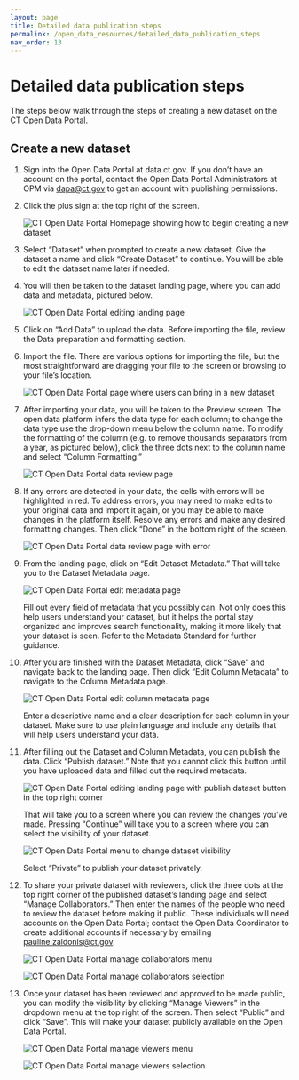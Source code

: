 ```yaml
---
layout: page
title: Detailed data publication steps
permalink: /open_data_resources/detailed_data_publication_steps
nav_order: 13
---
```


# Detailed data publication steps 

The steps below walk through the steps of creating a new dataset on the CT Open Data Portal. 

## Create a new dataset

1.	Sign into the Open Data Portal at data.ct.gov. If you don’t have an account on the portal, contact the Open Data Portal Administrators at OPM via [dapa@ct.gov](mailto:dapa@ct.gov) to get an account with publishing permissions.

2.	Click the plus sign at the top right of the screen. 

    ![CT Open Data Portal Homepage showing how to begin creating a new dataset](../assets/pub_steps_1.png)

3.	Select “Dataset” when prompted to create a new dataset. Give the dataset a name and click “Create Dataset” to continue. You will be able to edit the dataset name later if needed.

4.	 You will then be taken to the dataset landing page, where you can add data and metadata, pictured below.

     ![CT Open Data Portal editing landing page](../assets/pub_steps_2.png)

5.	Click on “Add Data” to upload the data. Before importing the file, review the Data preparation and formatting section.

6.	Import the file. There are various options for importing the file, but the most straightforward are dragging your file to the screen or browsing to your file’s location. 
 
     ![CT Open Data Portal page where users can bring in a new dataset](../assets/pub_steps_3.png)

7.	After importing your data, you will be taken to the Preview screen. The open data platform infers the data type for each column; to change the data type use the drop-down menu below the column name. To modify the formatting of the column (e.g. to remove thousands separators from a year, as pictured below), click the three dots next to the column name and select “Column Formatting.”

     ![CT Open Data Portal data review page](../assets/pub_steps_4.png)

8.	If any errors are detected in your data, the cells with errors will be highlighted in red. To address errors, you may need to make edits to your original data and import it again, or you may be able to make changes in the platform itself. Resolve any errors and make any desired formatting changes. Then click “Done” in the bottom right of the screen. 

     ![CT Open Data Portal data review page with error](../assets/pub_steps_5.png)

9.	From the landing page, click on “Edit Dataset Metadata.” That will take you to the Dataset Metadata page. 

     ![CT Open Data Portal edit metadata page](../assets/pub_steps_6.png)

    Fill out every field of metadata that you possibly can. Not only does this help users understand your dataset, but it helps the portal stay organized and improves search functionality, making it more likely that your dataset is seen. Refer to the Metadata Standard for further guidance. 


10.	After you are finished with the Dataset Metadata, click “Save” and navigate back to the landing page. Then click “Edit Column Metadata” to navigate to the Column Metadata page.

    ![CT Open Data Portal edit column metadata page](../assets/pub_steps_7.png)

    Enter a descriptive name and a clear description for each column in your dataset. Make sure to use plain language and include any details that will help users understand your data. 

11.	After filling out the Dataset and Column Metadata, you can publish the data. Click “Publish dataset.” Note that you cannot click this button until you have uploaded data and filled out the required metadata.

    ![CT Open Data Portal editing landing page with publish dataset button in the top right corner](../assets/pub_steps_8.png)

    That will take you to a screen where you can review the changes you’ve made. Pressing “Continue” will take you to a screen where you can select the visibility of your dataset. 

    ![CT Open Data Portal menu to change dataset visibility](../assets/pub_steps_9.png)

    Select “Private” to publish your dataset privately. 

12.	To share your private dataset with reviewers, click the three dots at the top right corner of the published dataset’s landing page and select “Manage Collaborators.” Then enter the names of the people who need to review the dataset before making it public. These individuals will need accounts on the Open Data Portal; contact the Open Data Coordinator to create additional accounts if necessary by emailing [pauline.zaldonis@ct.gov](mailto:pauline.zaldonis@ct.gov). 

    ![CT Open Data Portal manage collaborators menu](../assets/pub_steps_10.png)

    ![CT Open Data Portal manage collaborators selection](../assets/pub_steps_11.png)

13.	Once your dataset has been reviewed and approved to be made public, you can modify the visibility by clicking “Manage Viewers” in the dropdown menu at the top right of the screen. Then select “Public” and click “Save”. This will make your dataset publicly available on the Open Data Portal. 

    ![CT Open Data Portal manage viewers menu](../assets/pub_steps_12.png)

    ![CT Open Data Portal manage viewers selection](../assets/pub_steps_13.png)

